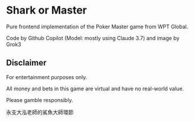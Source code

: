 # Shark or Master

Pure frontend implementation of the Poker Master game from WPT Global.

Code by Github Copilot (Model: mostly using Claude 3.7) and image by Grok3

## Disclaimer

For entertainment purposes only.

All money and bets in this game are virtual and have no real-world value.

Please gamble responsibly.

永支大泓老師的鯊魚大師環節
